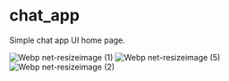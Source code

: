 # chat_app

Simple chat app UI home page.

![Webp net-resizeimage (1)](https://user-images.githubusercontent.com/51311257/73655339-d089bf00-46b3-11ea-9b62-044ac7dc5ba7.png)
![Webp net-resizeimage (5)](https://user-images.githubusercontent.com/51311257/73655336-d089bf00-46b3-11ea-8192-d38ca88186e3.png)
![Webp net-resizeimage (2)](https://user-images.githubusercontent.com/51311257/73655337-d089bf00-46b3-11ea-93a8-8896d5e83622.png)
